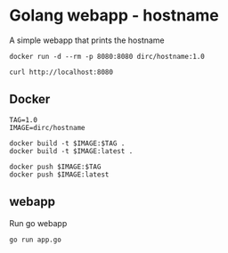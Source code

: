 
# Golang webapp - hostname

A simple webapp that prints the hostname

```shell
docker run -d --rm -p 8080:8080 dirc/hostname:1.0

curl http://localhost:8080

```

## Docker

```shell
TAG=1.0
IMAGE=dirc/hostname

docker build -t $IMAGE:$TAG .
docker build -t $IMAGE:latest .

docker push $IMAGE:$TAG
docker push $IMAGE:latest

```

## webapp

Run go webapp

```shell
go run app.go

```